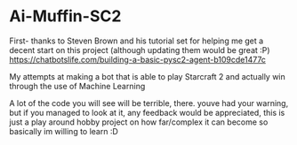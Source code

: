 # Ai-Muffin-SC2
First- thanks to Steven Brown and his tutorial set for helping me get a decent start on this project (although updating them would be great :P) https://chatbotslife.com/building-a-basic-pysc2-agent-b109cde1477c

My attempts at making a bot that is able to play Starcraft 2 and actually win through the use of Machine Learning

A lot of the code you will see will be terrible, there. youve had your warning, but if you managed to look at it, any feedback would be appreciated, this is just a play around hobby project on how far/complex it can become so basically im willing to learn :D

